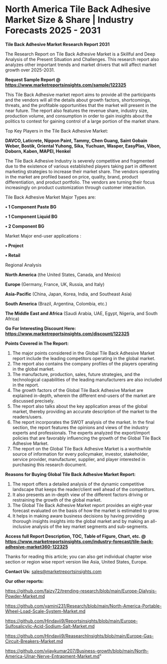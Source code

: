 # North America Tile Back Adhesive Market Size & Share | Industry Forecasts 2025 - 2031

<strong>Tile Back Adhesive Market Research Report 2031</strong>

The Research Report on Tile Back Adhesive Market is a Skillful and Deep Analysis of the Present Situation and Challenges. This research report also analyzes other important trends and market drivers that will affect market growth over 2025-2031.

<strong>Request Sample Report @ <a href=https://www.marketreportsinsights.com/sample/122325>https://www.marketreportsinsights.com/sample/122325</a></strong>

This Tile Back Adhesive market report aims to provide all the participants and the vendors will all the details about growth factors, shortcomings, threats, and the profitable opportunities that the market will present in the near future. The report also features the revenue share, industry size, production volume, and consumption in order to gain insights about the politics to contest for gaining control of a large portion of the market share.

Top Key Players in the Tile Back Adhesive Market:

<strong>DAVCO, Laticrete, Nippon Paint, Tammy, Chen Guang, Saint Gobain Weber, Bostik, Oriental Yuhong, Sika, Yuchuan, Wasper, EasyPlas, Vibon, Doborn, Kaben, MAPEI, Henkel</strong>

The Tile Back Adhesive Industry is severely competitive and fragmented due to the existence of various established players taking part in different marketing strategies to increase their market share. The vendors operating in the market are profiled based on price, quality, brand, product differentiation, and product portfolio. The vendors are turning their focus increasingly on product customization through customer interaction.

Tile Back Adhesive Market Major Types are:

<strong>• 1 Component Paste BG

• 1 Component Liquid BG

• 2 Component BG</strong>

Market Major end-user applications :

<strong>• Project

• Retail</strong>

Regional Analysis

</u><strong><b>North America</b></strong> (the United States, Canada, and Mexico)

<strong><b>Europe </b></strong>(Germany, France, UK, Russia, and Italy)

<strong><b>Asia-Pacific</b></strong> (China, Japan, Korea, India, and Southeast Asia)

<strong><b>South America</b></strong> (Brazil, Argentina, Colombia, etc.)

<strong><b>The Middle East and Africa</b></strong> (Saudi Arabia, UAE, Egypt, Nigeria, and South Africa)

<strong>Go For Interesting Discount Here: <a href=https://www.marketreportsinsights.com/discount/122325>https://www.marketreportsinsights.com/discount/122325</a></strong>

<strong>Points Covered in The Report:</strong>
<ol>
  <li>The major points considered in the Global Tile Back Adhesive Market report include the leading competitors operating in the global market.</li>
  <li>The report also contains the company profiles of the players operating in the global market.</li>
  <li>The manufacture, production, sales, future strategies, and the technological capabilities of the leading manufacturers are also included in the report.</li>
  <li>The growth factors of the Global Tile Back Adhesive Market are explained in-depth, wherein the different end-users of the market are discussed precisely.</li>
  <li>The report also talks about the key application areas of the global market, thereby providing an accurate description of the market to the readers/users.</li>
  <li>The report incorporates the SWOT analysis of the market. In the final section, the report features the opinions and views of the industry experts and professionals. The experts analyzed the export/import policies that are favorably influencing the growth of the Global Tile Back Adhesive Market.</li>
  <li>The report on the Global Tile Back Adhesive Market is a worthwhile source of information for every policymaker, investor, stakeholder, service provider, manufacturer, supplier, and player interested in purchasing this research document.</li>
</ol>
<strong>Reasons for Buying Global Tile Back Adhesive Market Report:</strong>

<ol>
  <li>The report offers a detailed analysis of the dynamic competitive landscape that keeps the reader/client well ahead of the competitors.</li>
  <li>It also presents an in-depth view of the different factors driving or restraining the growth of the global market.</li>
  <li>The Global Tile Back Adhesive Market report provides an eight-year forecast evaluated on the basis of how the market is estimated to grow.</li>
  <li>It helps in making aware business decisions by having providing thorough insights insights into the global market and by making an all-inclusive analysis of the key market segments and sub-segments.</li>
</ol>
<strong>Access full Report Description, TOC, Table of Figure, Chart, etc. @ <a href=https://www.marketreportsinsights.com/industry-forecast/tile-back-adhesive-market360-122325>https://www.marketreportsinsights.com/industry-forecast/tile-back-adhesive-market360-122325</a></strong>


Thanks for reading this article; you can also get individual chapter wise section or region wise report version like Asia, United States, Europe.

<strong>Contact Us:</strong>
sales@marketreportsinsights.com

<strong>Our other reports:</strong>

<a href=https://github.com/faizy72/trending-research/blob/main/Europe-Dialysis-Powder-Market.md>https://github.com/faizy72/trending-research/blob/main/Europe-Dialysis-Powder-Market.md</a>

<a href=https://github.com/yamini231/Research/blob/main/North-America-Portable-Wheel-Load-Scale-System-Market.md>https://github.com/yamini231/Research/blob/main/North-America-Portable-Wheel-Load-Scale-System-Market.md</a>

<a href=https://github.com/Hindavii9/Reportsinsights/blob/main/Europe-Sulfosalicylic-Acid-Sodium-Salt-Market.md>https://github.com/Hindavii9/Reportsinsights/blob/main/Europe-Sulfosalicylic-Acid-Sodium-Salt-Market.md</a>

<a href=https://github.com/Hindavii9/ReasearchInsights/blob/main/Europe-Gas-Circuit-Breakers-Market.md>https://github.com/Hindavii9/ReasearchInsights/blob/main/Europe-Gas-Circuit-Breakers-Market.md</a>

<a href=https://github.com/vijaykumar207/Business-growth/blob/main/North-America-Ulnar-Nerve-Entrapment-Market.md>https://github.com/vijaykumar207/Business-growth/blob/main/North-America-Ulnar-Nerve-Entrapment-Market.md</a>"
